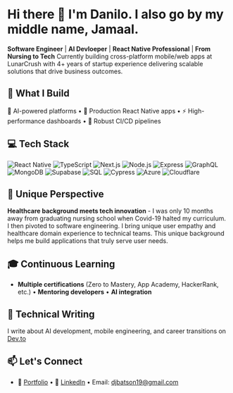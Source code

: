 # Hi there 👋 I'm Danilo. I also go by my middle name, Jamaal.

**Software Engineer** | **AI Devloeper** | **React Native Professional** | **From Nursing to Tech**
Currently building cross-platform mobile/web apps at LunarCrush with 4+ years of startup experience delivering scalable solutions that drive business outcomes.

## 🚀 What I Build
🤖 AI-powered platforms • 📱 Production React Native apps • ⚡ High-performance dashboards • 🔄 Robust CI/CD pipelines

## 💻 Tech Stack
![React Native](https://img.shields.io/badge/-React%20Native-61DAFB?style=flat&logo=react&logoColor=black)
![TypeScript](https://img.shields.io/badge/-TypeScript-3178C6?style=flat&logo=typescript&logoColor=white)
![Next.js](https://img.shields.io/badge/-Next.js-000000?style=flat&logo=next.js&logoColor=white)
![Node.js](https://img.shields.io/badge/-Node.js-339933?style=flat&logo=node.js&logoColor=white)
![Express](https://img.shields.io/badge/-Express-000000?style=flat&logo=express&logoColor=white)
![GraphQL](https://img.shields.io/badge/-GraphQL-E10098?style=flat&logo=graphql&logoColor=white)
![MongoDB](https://img.shields.io/badge/-MongoDB-47A248?style=flat&logo=mongodb&logoColor=white)
![Supabase](https://img.shields.io/badge/-Supabase-3ECF8E?style=flat&logo=supabase&logoColor=white)
![SQL](https://img.shields.io/badge/-SQL-336791?style=flat&logo=postgresql&logoColor=white)
![Cypress](https://img.shields.io/badge/-Cypress-17202C?style=flat&logo=cypress&logoColor=white)
![Azure](https://img.shields.io/badge/-Azure-0078D4?style=flat&logo=microsoft-azure&logoColor=white)
![Cloudflare](https://img.shields.io/badge/-Cloudflare-F38020?style=flat&logo=cloudflare&logoColor=white)

## 🌟 Unique Perspective
**Healthcare background meets tech innovation** - I was only 10 months away from graduating nursing school when Covid-19 halted my curriculum. I then pivoted to software engineering. I bring unique user empathy and healthcare domain experience to technical teams.  This unique background helps me build applications that truly serve user needs.

## 🎓 Continuous Learning
-  **Multiple certifications** (Zero to Mastery, App Academy, HackerRank, etc.) • **Mentoring developers** • **AI integration** 

## 📝 Technical Writing
I write about AI development, mobile engineering, and career transitions on [Dev.to](https://dev.to/dbatson)

## 📫 Let's Connect
- 💼 [Portfolio](https://danilobatson.github.io/) •  💬 [LinkedIn](https://www.linkedin.com/in/danilo-batson/) • Email: djbatson19@gmail.com
